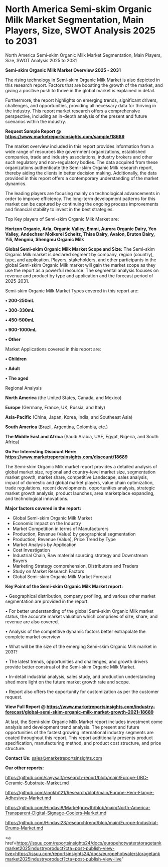 # North America Semi-skim Organic Milk Market Segmentation, Main Players, Size, SWOT Analysis 2025 to 2031
 North America Semi-skim Organic Milk Market Segmentation, Main Players, Size, SWOT Analysis 2025 to 2031

<Strong> Semi-skim Organic Milk Market Overview 2025 - 2031</strong>

The rising technology in Semi-skim Organic Milk Market is also depicted in this research report. Factors that are boosting the growth of the market, and giving a positive push to thrive in the global market is explained in detail.

Furthermore, the report highlights on emerging trends, significant drivers, challenges, and opportunities, providing all necessary data for thriving in the industry. This report market research offers a comprehensive perspective, including an in-depth analysis of the present and future scenarios within the industry.

<strong>Request Sample Report @ <a href=https://www.marketreportsinsights.com/sample/18689>https://www.marketreportsinsights.com/sample/18689</a></strong>

The market overview included in this report provides information from a wide range of resources like government organizations, established companies, trade and industry associations, industry brokers and other such regulatory and non-regulatory bodies. The data acquired from these organizations authenticate the Semi-skim Organic Milk research report, thereby aiding the clients in better decision making. Additionally, the data provided in this report offers a contemporary understanding of the market dynamics.

The leading players are focusing mainly on technological advancements in order to improve efficiency. The long-term development patterns for this market can be captured by continuing the ongoing process improvements and financial stability to invest in the best strategies.

Top Key players of Semi-skim Organic Milk Market are:

<strong>Horizon Organic, Arla, Organic Valley, Emmi, Aurora Organic Dairy, Yeo Valley, Andechser Molkerei Scheitz, Thise Dairy, Avalon, Bruton Dairy, Yili, Mengniu, Shengmu Organic Milk</strong>

<strong><b>Global Semi-skim Organic Milk Market Scope and Size:</b></strong>
The Semi-skim Organic Milk market is declared segment by company, region (country), type, and application. Players, stakeholders, and other participants in the global Semi-skim Organic Milk market will gain the market scope as they use the report as a powerful resource. The segmental analysis focuses on revenue and product by type and application and the forecast period of 2025-2031.

Semi-skim Organic Milk Market Types covered in this report are:

<strong>• 200-250mL

• 300-330mL

• 450-500mL

• 900-1000mL

• Other</strong>

Market Applications covered in this report are:

<strong>• Children

• Adult

• The aged</strong> 

Regional Analysis

<strong>North America</strong> (the United States, Canada, and Mexico)

<strong>Europe</strong> (Germany, France, UK, Russia, and Italy)

<strong>Asia-Pacific</strong> (China, Japan, Korea, India, and Southeast Asia)

<strong>South America</strong> (Brazil, Argentina, Colombia, etc.)

<strong>The Middle East and Africa</strong> (Saudi Arabia, UAE, Egypt, Nigeria, and South Africa)

<strong>Go For Interesting Discount Here: <a href=https://www.marketreportsinsights.com/discount/18689>https://www.marketreportsinsights.com/discount/18689</a></strong>

The Semi-skim Organic Milk market report provides a detailed analysis of global market size, regional and country-level market size, segmentation market growth, market share, competitive Landscape, sales analysis, impact of domestic and global market players, value chain optimization, trade regulations, recent developments, opportunities analysis, strategic market growth analysis, product launches, area marketplace expanding, and technological innovations.

<strong><b>Major factors covered in the report:</b></strong>
<ul>
  <li>Global Semi-skim Organic Milk Market </li>
  <li>Economic Impact on the Industry</li>
  <li>Market Competition in terms of Manufacturers</li>
  <li>Production, Revenue (Value) by geographical segmentation</li>
  <li>Production, Revenue (Value), Price Trend by Type</li>
  <li>Market Analysis by Application</li>
  <li>Cost Investigation</li>
  <li>Industrial Chain, Raw material sourcing strategy and Downstream Buyers</li>
  <li>Marketing Strategy comprehension, Distributors and Traders</li>
  <li>Study on Market Research Factors</li>
  <li>Global Semi-skim Organic Milk Market Forecast</li>
</ul>

<strong><b>Key Point of the Semi-skim Organic Milk Market report:</b></strong>

• Geographical distribution, company profiling, and various other market segmentation are provided in the report.

• For better understanding of the global Semi-skim Organic Milk market status, the accurate market valuation which comprises of size, share, and revenue are also covered.

• Analysis of the competitive dynamic factors better extrapolate the complete market overview

• What will be the size of the emerging Semi-skim Organic Milk market in 2031?

• The latest trends, opportunities and challenges, and growth drivers provide better construal of the Semi-skim Organic Milk Market.

• In-detail industrial analysis, sales study, and production understanding shed more light on the future market growth rate and scope.

• Report also offers the opportunity for customization as per the customer request.

<strong><b>View Full Report @ <a href=https://www.marketreportsinsights.com/industry-forecast/global-semi-skim-organic-milk-market-growth-2021-18689>https://www.marketreportsinsights.com/industry-forecast/global-semi-skim-organic-milk-market-growth-2021-18689</a></b></strong>


At last, the Semi-skim Organic Milk Market report includes investment come analysis and development trend analysis. The present and future opportunities of the fastest growing international industry segments are coated throughout this report. This report additionally presents product specification, manufacturing method, and product cost structure, and price structure.

<strong>Contact Us:</strong>
sales@marketreportsinsights.com

<strong>Our other reports:</strong>

<a href=https://github.com/sayysaif/research-report/blob/main/Europe-DBC-Ceramic-Substrate-Market.md>https://github.com/sayysaif/research-report/blob/main/Europe-DBC-Ceramic-Substrate-Market.md</a>

<a href=https://github.com/anokhi121/Research/blob/main/Europe-Hem-Flange-Adhesives-Market.md>https://github.com/anokhi121/Research/blob/main/Europe-Hem-Flange-Adhesives-Market.md</a>

<a href=https://github.com/Hindavi8/Marketgrowth/blob/main/North-America-Transparent-Digital-Signage-Coolers-Market.md>https://github.com/Hindavi8/Marketgrowth/blob/main/North-America-Transparent-Digital-Signage-Coolers-Market.md</a>

<a href=https://github.com/Hindavi23/researchtrend/blob/main/Europe-Industrial-Drums-Market.md>https://github.com/Hindavi23/researchtrend/blob/main/Europe-Industrial-Drums-Market.md</a>

<a href=https://issuu.com/reportsinsights24/docs/europehotwaterstoragetankmarket2025industryproduct?cta=post-publish-view-live>https://issuu.com/reportsinsights24/docs/europehotwaterstoragetankmarket2025industryproduct?cta=post-publish-view-live</a>"
